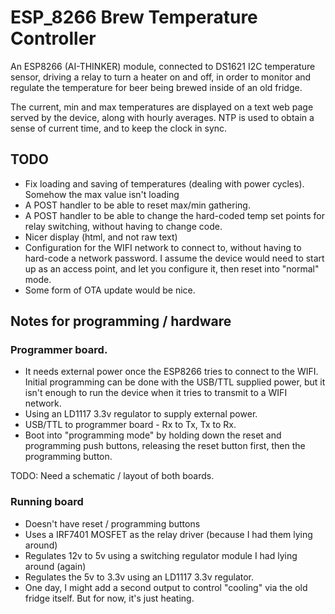 # ESP_8266 Brew Temperature Controller

An ESP8266 (AI-THINKER) module, connected to DS1621 I2C temperature sensor, driving a relay to turn a heater on and off, in order to monitor and regulate the temperature for beer being brewed inside of an old fridge.

The current, min and max temperatures are displayed on a text web page served by the device, along with hourly averages.    NTP is used to obtain a sense of current time, and to keep the clock in sync.

## TODO
- Fix loading and saving of temperatures (dealing with power cycles).  Somehow the max value isn't loading
- A POST handler to be able to reset max/min gathering.
- A POST handler to be able to change the hard-coded temp set points for relay switching, without having to change code.
- Nicer display (html, and not raw text)
- Configuration for the WIFI network to connect to, without having to hard-code a network password.  I assume the device would need to start up as an access point, and let you configure it, then reset into "normal" mode.
- Some form of OTA update would be nice.

## Notes for programming / hardware

### Programmer board.
- It needs external power once the ESP8266 tries to connect to the WIFI.  Initial programming can be done with the USB/TTL supplied power, but it isn't enough to run the device when it tries to transmit to a WIFI network.
- Using an LD1117 3.3v regulator to supply external power.
- USB/TTL to programmer board - Rx to Tx, Tx to Rx.
- Boot into "programming mode" by holding down the reset and programming push buttons, releasing the reset button first, then the programming button.

TODO: Need a schematic / layout of both boards.

### Running board
- Doesn't have reset / programming buttons
- Uses a IRF7401 MOSFET as the relay driver (because I had them lying around)
- Regulates 12v to 5v using a switching regulator module I had lying around (again)
- Regulates the 5v to 3.3v using an LD1117 3.3v regulator.
- One day, I might add a second output to control "cooling" via the old fridge itself.  But for now, it's just heating.
